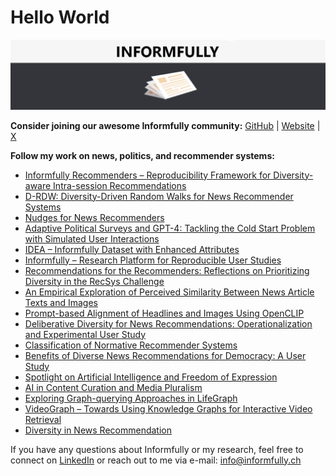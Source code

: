 # Hello World

![Informfully](https://raw.githubusercontent.com/Informfully/Documentation/main/docs/source/img/logo_banner.png)

**Consider joining our awesome Informfully community:** [GitHub](https://github.com/Informfully) | [Website](https://informfully.ch/) | [X](https://x.com/informfully)

**Follow my work on news, politics, and recommender systems:**

* [Informfully Recommenders – Reproducibility Framework for Diversity-aware Intra-session Recommendations](https://doi.org/10.1145/3705328.3748148)
* [D-RDW: Diversity-Driven Random Walks for News Recommender Systems](https://doi.org/10.1145/3705328.3748016)
* [Nudges for News Recommenders](https://doi.org/10.1093/joc/jqaf019)
* [Adaptive Political Surveys and GPT-4: Tackling the Cold Start Problem with Simulated User Interactions](https://doi.org/10.1371/journal.pone.0322690)
* [IDEA – Informfully Dataset with Enhanced Attributes](https://ceur-ws.org/Vol-3898/paper1.pdf)
* [Informfully – Research Platform for Reproducible User Studies](https://doi.org/10.1145/3640457.3688066)
* [Recommendations for the Recommenders: Reflections on Prioritizing Diversity in the RecSys Challenge](https://doi.org/10.1145/3687151.3687155)
* [An Empirical Exploration of Perceived Similarity Between News Article Texts and Images](https://ceur-ws.org/Vol-3658/paper8.pdf)
* [Prompt-based Alignment of Headlines and Images Using OpenCLIP](https://ceur-ws.org/Vol-3658/paper7.pdf)
* [Deliberative Diversity for News Recommendations: Operationalization and Experimental User Study](https://doi.org/10.1145/3604915.3608834)
* [Classification of Normative Recommender Systems](https://ceur-ws.org/Vol-3639/short3.pdf)
* [Benefits of Diverse News Recommendations for Democracy: A User Study](https://doi.org/10.1080/21670811.2021.2021804)
* [Spotlight on Artificial Intelligence and Freedom of Expression](https://www.osce.org/representative-on-freedom-of-media/510332)
* [AI in Content Curation and Media Pluralism](https://www.zora.uzh.ch/id/eprint/213723)
* [Exploring Graph-querying Approaches in LifeGraph](https://doi.org/10.1145/3463948.3469068)
* [VideoGraph – Towards Using Knowledge Graphs for Interactive Video Retrieval](https://doi.org/10.1007/978-3-030-67835-7_38)
* [Diversity in News Recommendation](https://doi.org/10.4230/DagMan.9.1.43)
<!--* [NewsImages in MediaEval 2025 – Comparing Image Retrieval and Generation for News Articles](https://github.com/Informfully/Challenges/blob/main/documents/newsimages_task_overview_paper.pdf)-->

If you have any questions about Informfully or my research, feel free to connect on [LinkedIn](https://www.linkedin.com/in/lucien-heitz) or reach out to me via e-mail: <info@informfully.ch>
